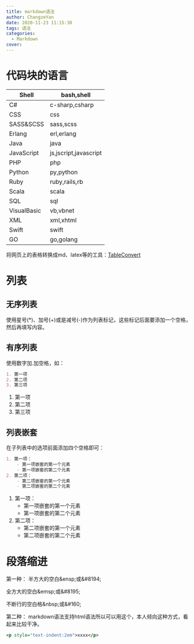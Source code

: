 ```yaml
---
title: markdown语法
author: ChangzeYan
date: 2020-11-23 11:15:30
tags: 语法
categories:
  - Markdown
cover:
---
```


# 代码块的语言
| Shell       | bash,shell            |
|-------------|-----------------------|
| C\#         | c\-sharp,csharp       |
| CSS         | css                   |
| SASS&SCSS   | sass,scss             |
| Erlang      | erl,erlang            |
| Java        | java                  |
| JavaScript  | js,jscript,javascript |
| PHP         | php                   |
| Python      | py,python             |
| Ruby        | ruby,rails,rb         |
| Scala       | scala                 |
| SQL         | sql                   |
| VisualBasic | vb,vbnet              |
| XML         | xml,xhtml             |
| Swift       | swift                 |
| GO          | go,golang             |

将网页上的表格转换成md、latex等的工具：[TableConvert](https://tableconvert.com/)


# 列表

## 无序列表
使用星号(*)、加号(+)或是减号(-)作为列表标记，这些标记后面要添加一个空格，然后再填写内容。

## 有序列表
使用数字加.加空格，如：
```md
1. 第一项
2. 第二项
3. 第三项
```
1. 第一项
2. 第二项
3. 第三项

## 列表嵌套
在子列表中的选项前面添加四个空格即可：
```md
1. 第一项：
    - 第一项嵌套的第一个元素
    - 第一项嵌套的第二个元素
2. 第二项：
    - 第二项嵌套的第一个元素
    - 第二项嵌套的第二个元素
```
1. 第一项：
    - 第一项嵌套的第一个元素
    - 第一项嵌套的第二个元素
2. 第二项：
    - 第二项嵌套的第一个元素
    - 第二项嵌套的第二个元素

# 段落缩进
第一种：
半方大的空白\&ensp;或\&#8194;

全方大的空白\&emsp;或\&#8195;

不断行的空白格\&nbsp;或\&#160;

第二种：
markdown语法支持html语法所以可以用这个，本人倾向这种方式，看起来比较干净。
```xml
<p style="text-indent:2em">xxxx</p>
```

